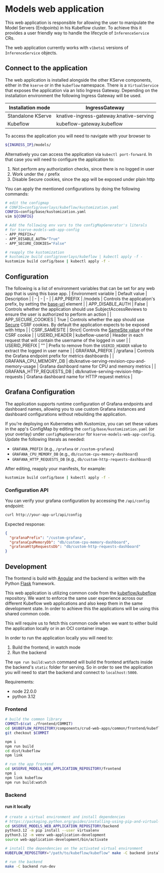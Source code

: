 # Models web application

This web application is responsible for allowing the user to manipulate the Model Servers (Endpoints) in his Kubeflow cluster. To achieve this it provides a user friendly way to handle the lifecycle of `InferenceService` CRs.

The web application currently works with `v1beta1` versions of `InferenceService` objects.

## Connect to the application

The web application is installed alongside the other KServe components, either in the `kserve` or in the `kubeflow` namespace. There is a `VirtualService` that exposes the application via an Istio Ingress Gateway. Depending on the installation environment the following Ingress Gateway will be used.

| Installation mode | IngressGateway |
| - | - |
| Standalone KServe | knative-ingress-gateway.knative-serving |
| Kubeflow | kubeflow-gateway.kubeflow |

To access the application you will need to navigate with your browser to
```sh
${INGRESS_IP}/models/
```

Alternatively you can access the application via `kubectl port-forward`. In that case you will need to configure the application to:
1. Not perform any authorization checks, since there is no logged in user
2. Work under the `/` prefix
3. Disable Secure cookies, since the app will be exposed under plain http

You can apply the mentioned configurations by doing the following commands:
```bash
# edit the configmap
# CONFIG=config/overlays/kubeflow/kustomization.yaml
CONFIG=config/base/kustomization.yaml
vim ${CONFIG}

# Add the following env vars to the configMapGenerator's literals
# for kserve-models-web-app-config
- APP_PREFIX=/
- APP_DISABLE_AUTH="True"
- APP_SECURE_COOKIES="False"

# reapply the kustomization
# kustomize build config/overlays/kubeflow | kubectl apply -f -
kustomize build config/base | kubectl apply -f -
```

## Configuration

The following is a list of environment variables that can be set for any web app that is using this base app.
| Environment variable | Default value | Description |
| - | - | - |
| APP_PREFIX | /models | Controls the application's prefix, by setting the [base-url](https://developer.mozilla.org/en-US/docs/Web/HTML/Element/base) element |
| APP_DISABLE_AUTH | False | Controls whether the application should use SubjectAccessReviews to ensure the user is authorized to perform an action |
| APP_SECURE_COOKIES | True | Controls whether the app should use [Secure](https://developer.mozilla.org/en-US/docs/Web/HTTP/Headers/Set-Cookie#Secure) CSRF cookies. By default the application expects to be exposed with https |
| CSRF_SAMESITE | Strict| Controls the [SameSite value](https://developer.mozilla.org/en-US/docs/Web/HTTP/Headers/Set-Cookie#SameSite) of the CSRF cookie |
| USERID_HEADER | kubeflow-userid | Header in each request that will contain the username of the logged in user |
| USERID_PREFIX | "" | Prefix to remove from the `USERID_HEADER` value to extract the logged in user name |
| GRAFANA_PREFIX | /grafana | Controls the Grafana endpoint prefix for metrics dashboards |
| GRAFANA_CPU_MEMORY_DB | db/knative-serving-revision-cpu-and-memory-usage | Grafana dashboard name for CPU and memory metrics |
| GRAFANA_HTTP_REQUESTS_DB | db/knative-serving-revision-http-requests | Grafana dashboard name for HTTP request metrics |

## Grafana Configuration

The application supports runtime configuration of Grafana endpoints and dashboard names, allowing you to use custom Grafana instances and dashboard configurations without rebuilding the application.

If you're deploying on Kubernetes with Kustomize, you can set these values in the app's ConfigMap by editing the `config/base/kustomization.yaml` (or your overlay) under `configMapGenerator` for `kserve-models-web-app-config`. Update the following literals as needed:

- `GRAFANA_PREFIX` (e.g., `/grafana` or `/custom-grafana`)
- `GRAFANA_CPU_MEMORY_DB` (e.g., `db/custom-cpu-memory-dashboard`)
- `GRAFANA_HTTP_REQUESTS_DB` (e.g., `db/custom-http-requests-dashboard`)

After editing, reapply your manifests, for example:

```bash
kustomize build config/base | kubectl apply -f -
```

### Configuration API

You can verify your grafana configuration by accessing the `/api/config` endpoint:

```bash
curl http://your-app-url/api/config
```

Expected response:
```json
{
  "grafanaPrefix": "/custom-grafana",
  "grafanaCpuMemoryDb": "db/custom-cpu-memory-dashboard",
  "grafanaHttpRequestsDb": "db/custom-http-requests-dashboard"
}
```

## Development

The frontend is build with [Angular](https://angular.io/) and the backend is written with the Python [Flask](https://flask.palletsprojects.com/en/1.1.x/) framework.

This web application is utilizing common code from the [kubeflow/kubeflow](https://github.com/kubeflow/kubeflow/tree/master/components/crud-web-apps/common) repository. We want to enforce the same user experience across our different Kubeflow web applications and also keep them in the same development state. In order to achieve this the applications will be using this shared common code.

This will require us to fetch this common code when we want to either build the application locally or in an OCI container image.

In order to run the application locally you will need to:
1. Build the frontend, in watch mode
2. Run the backend

The `npm run build:watch` command will build the frontend artifacts inside the backend's `static` folder for serving. So in order to see the application you will need to start the backend and connect to `localhost:5000`.

Requirements:
* node 22.0.0
* python 3.12

### Frontend
```bash
# build the common library
COMMIT=$(cat ./frontend/COMMIT)
cd $KUBEFLOW_REPOSITORY/components/crud-web-apps/common/frontend/kubeflow-common-lib
git checkout $COMMIT

npm i
npm run build
cd dist/kubeflow
npm link

# run the app frontend
cd $KSERVE_MODELS_WEB_APPLICATION_REPOSITORY/frontend
npm i
npm link kubeflow
npm run build:watch
```

### Backend

#### run it locally
```bash
# create a virtual environment and install dependencies
# https://packaging.python.org/guides/installing-using-pip-and-virtual-environments/
cd $KSERVE_MODELS_WEB_APPLICATION_REPOSITORY/backend
python3.12 -m pip install --user virtualenv
python3.12 -m venv web-application-development
source web-application-development/bin/activate

# install the dependencies on the activated virtual environment 
KUBEFLOW_REPOSITORY="/path/to/kubeflow/kubeflow" make -C backend install-deps

# run the backend
make -C backend run-dev
```

